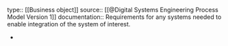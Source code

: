 type:: [[Business object]]
source:: [[@Digital Systems Engineering Process Model Version 1]]
documentation:: Requirements for any systems needed to enable integration of the system of interest.

-